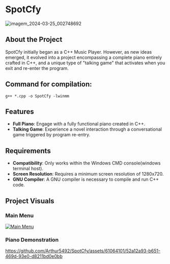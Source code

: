 # SpotCfy
![imagem_2024-03-25_002748692](https://github.com/Arthur5492/SpotCfy/assets/61064101/5872e563-68cb-48ef-828e-0418b4fc5916)
## About the Project

SpotCfy initially began as a C++ Music Player. However, as new ideas emerged, it evolved into a project encompassing a complete piano entirely crafted in C++, and a unique type of "talking game" that activates when you exit and re-enter the program.


## Command for compilation:
<code>g++ *.cpp -o SpotCfy -lwinmm</code>


## Features

- **Full Piano**: Engage with a fully functional piano created in C++.
- **Talking Game**: Experience a novel interaction through a conversational game triggered by program re-entry.

## Requirements

- **Compatibility**: Only works within the Windows CMD console(windows terminal host).
- **Screen Resolution**: Requires a minimum screen resolution of 1280x720.
- **GNU Compiler**: A GNU compiler is necessary to compile and run C++ code.

## Project Visuals

### Main Menu
[![Main Menu](path/to/main_menu.jpg)](https://github.com/Arthur5492/SpotCfy/assets/61064101/abceb675-dfe9-4fa8-9c45-d637781b4a61)

### Piano Demonstration 
https://github.com/Arthur5492/SpotCfy/assets/61064101/52a12a93-b651-469d-93e0-d8211bd0e0bb





